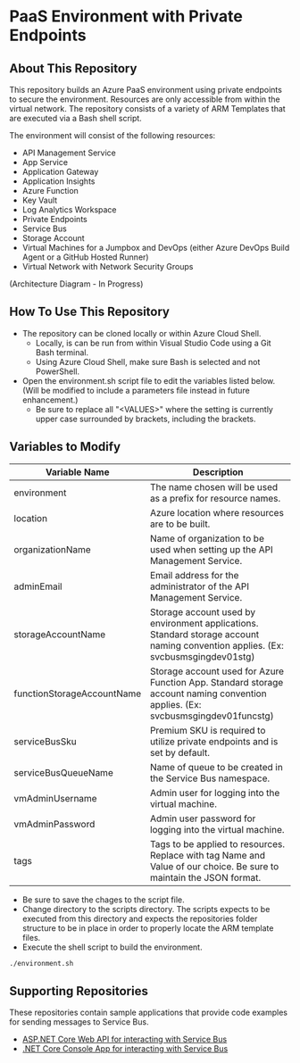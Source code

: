 # PaaS Environment with Private Endpoints

## About This Repository

This repository builds an Azure PaaS environment using private endpoints to secure the environment.  Resources are only accessible from within the virtual network.  The repository consists of a variety of ARM Templates that are executed via a Bash shell script.

The environment will consist of the following resources:

* API Management Service
* App Service
* Application Gateway
* Application Insights
* Azure Function
* Key Vault
* Log Analytics Workspace
* Private Endpoints
* Service Bus
* Storage Account
* Virtual Machines for a Jumpbox and DevOps (either Azure DevOps Build Agent or a GitHub Hosted Runner)
* Virtual Network with Network Security Groups

(Architecture Diagram - In Progress)

## How To Use This Repository

* The repository can be cloned locally or within Azure Cloud Shell.
  * Locally, is can be run from within Visual Studio Code using a Git Bash terminal.
  * Using Azure Cloud Shell, make sure Bash is selected and not PowerShell.
* Open the environment.sh script file to edit the variables listed below.  (Will be modified to include a parameters file instead in future enhancement.)
  * Be sure to replace all "\<VALUES\>" where the setting is currently upper case surrounded by brackets, including the brackets.

## Variables to Modify

Variable Name | Description
------------- | -----------
environment | The name chosen will be used as a prefix for resource names.
location | Azure location where resources are to be built.
organizationName |  Name of organization to be used when setting up the API Management Service.
adminEmail |  Email address for the administrator of the API Management Service.
storageAccountName |  Storage account used by environment applications. Standard storage account naming convention applies. (Ex: svcbusmsgingdev01stg)
functionStorageAccountName |  Storage account used for Azure Function App. Standard storage account naming convention applies. (Ex: svcbusmsgingdev01funcstg)
serviceBusSku |  Premium SKU is required to utilize private endpoints and is set by default.
serviceBusQueueName |  Name of queue to be created in the Service Bus namespace.
vmAdminUsername |  Admin user for logging into the virtual machine.
vmAdminPassword |  Admin user password for logging into the virtual machine.
tags |  Tags to be applied to resources.  Replace with tag Name and Value of our choice.  Be sure to maintain the JSON format.

* Be sure to save the chages to the script file.
* Change directory to the scripts directory.  The scripts expects to be executed from this directory and expects the repositories folder structure to be in place in order to properly locate the ARM template files.
* Execute the shell script to build the environment.

```bash
./environment.sh
```

## Supporting Repositories

These repositories contain sample applications that provide code examples for sending messages to Service Bus.

* [ASP.NET Core Web API for interacting with Service Bus](https://github.com/rob-mckenna/service-bus-messaging-web-api)
* [.NET Core Console App for interacting with Service Bus](https://github.com/rob-mckenna/service-bus-messaging-console-app)